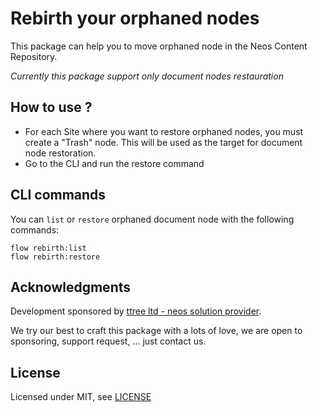 # Rebirth your orphaned nodes

This package can help you to move orphaned node in the Neos Content Repository.

_Currently this package support only document nodes restauration_

How to use ?
------------

- For each Site where you want to restore orphaned nodes, you must create a "Trash" node. This will be used as the target for document node restoration.
- Go to the CLI and run the restore command

CLI commands
------------

You can ```list``` or ```restore``` orphaned document node with the following commands:

    flow rebirth:list
    flow rebirth:restore

Acknowledgments
---------------

Development sponsored by [ttree ltd - neos solution provider](http://ttree.ch).

We try our best to craft this package with a lots of love, we are open to
sponsoring, support request, ... just contact us.

License
-------

Licensed under MIT, see [LICENSE](LICENSE)

